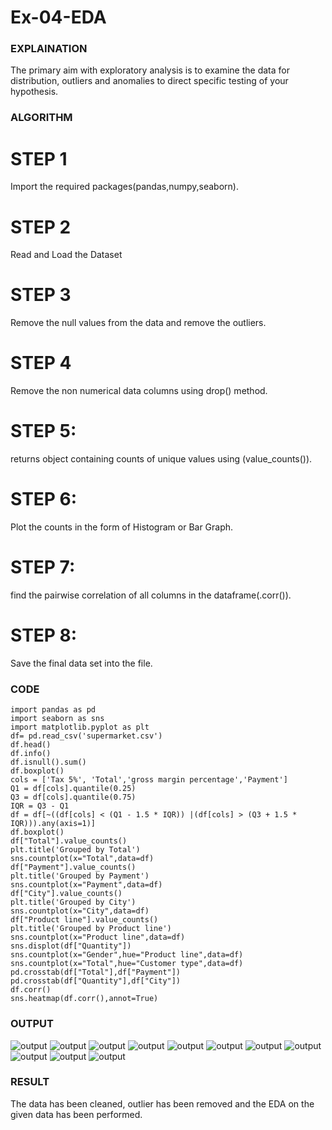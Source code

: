 # Ex-04-EDA
### EXPLAINATION

The primary aim with exploratory analysis is to examine the data for distribution, outliers and anomalies to direct specific testing of your hypothesis.

### ALGORITHM
# STEP 1
Import the required packages(pandas,numpy,seaborn).

# STEP 2
Read and Load the Dataset

# STEP 3
Remove the null values from the data and remove the outliers.

# STEP 4
Remove the non numerical data columns using drop() method.

# STEP 5:
returns object containing counts of unique values using (value_counts()).

# STEP 6:
Plot the counts in the form of Histogram or Bar Graph.

# STEP 7:
find the pairwise correlation of all columns in the dataframe(.corr()).

# STEP 8:
Save the final data set into the file.

### CODE
~~~
import pandas as pd 
import seaborn as sns
import matplotlib.pyplot as plt
df= pd.read_csv('supermarket.csv')
df.head()
df.info()
df.isnull().sum()
df.boxplot()
cols = ['Tax 5%', 'Total','gross margin percentage','Payment']
Q1 = df[cols].quantile(0.25)
Q3 = df[cols].quantile(0.75)
IQR = Q3 - Q1
df = df[~((df[cols] < (Q1 - 1.5 * IQR)) |(df[cols] > (Q3 + 1.5 * IQR))).any(axis=1)]
df.boxplot()
df["Total"].value_counts()
plt.title('Grouped by Total')
sns.countplot(x="Total",data=df)
df["Payment"].value_counts()
plt.title('Grouped by Payment')
sns.countplot(x="Payment",data=df)
df["City"].value_counts()
plt.title('Grouped by City')
sns.countplot(x="City",data=df)
df["Product line"].value_counts()
plt.title('Grouped by Product line')
sns.countplot(x="Product line",data=df)
sns.displot(df["Quantity"])
sns.countplot(x="Gender",hue="Product line",data=df)
sns.countplot(x="Total",hue="Customer type",data=df)
pd.crosstab(df["Total"],df["Payment"])
pd.crosstab(df["Quantity"],df["City"])
df.corr()
sns.heatmap(df.corr(),annot=True)
~~~
### OUTPUT


![output](.//T1.png)
![output](.//T2.png)
![output](.//T3.png)
![output](.//T4.png)
![output](.//T5.png)
![output](.//T6.png)
![output](.//T7.png)
![output](.//T8.png)
![output](.//T9.png)
![output](.//T10.png)
![output](.//T11.png)

### RESULT

The data has been cleaned, outlier has been removed and the EDA on the given data has been performed.